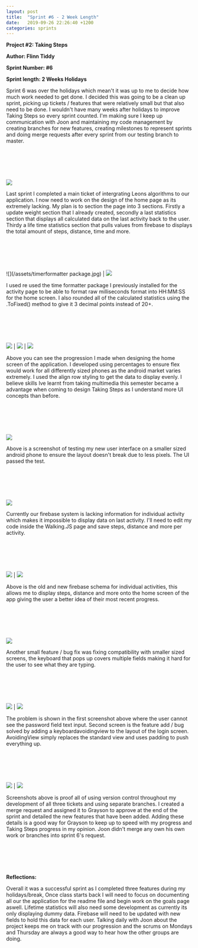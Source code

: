 ```yaml
---
layout: post
title:  "Sprint #6 - 2 Week Length"
date:   2019-09-26 22:26:40 +1200
categories: sprints
---
```


**Project #2: Taking Steps**

**Author: Flinn Tiddy**

**Sprint Number: #6**

**Sprint length: 2 Weeks Holidays**

Sprint 6 was over the holidays which mean't it was up to me to decide how much work needed to get done. I decided this was going to be a clean up sprint, picking up tickets / features that were relatively small but 
that also need to be done. I wouldn't have many weeks after holidays to improve Taking Steps so every sprint counted. I'm making sure I keep up communication with Joon and maintaining my code management by creating branches for new features, creating milestones to represent sprints and doing merge requests after every sprint from our testing branch to master.

<br/><br/>
<br/><br/>

![](/assets/feature27.jpg)

Last sprint I completed a main ticket of intergrating Leons algorithms to our application. I now need to work on the design of the home page as its extremely lacking. My plan is to section the page into 3 sections. Firstly a update weight section that I already created, secondly a last statistics section that displays all calculated data on the last activity back to the user. Thirdy a life time statistics section that pulls values from firebase to displays the total amount of steps, distance, time and more.

<br/><br/>
<br/><br/>

![](/assets/timerformatter package.jpg) | ![](/assets/rounding.jpg)

I used re used the time formatter package I previously installed for the activity page to be able to format raw milliseconds format into HH:MM:SS for the home screen. I also rounded all of the calculated statistics using the .ToFixed() method to give it 3 decimal points instead of 20+.

<br/><br/>
<br/><br/>


![](/assets/before.jpg) | ![](/assets/progress.jpg) | ![](/assets/realdata.jpg)

Above you can see the progression I made when designing the home screen of the application. I developed using percentages to ensure flex would work for all differently sized phones as the android market varies extremely. 
I used the align row styling to get the data to display evenly. I believe skills Ive learnt from taking multimedia this semester became a advantage when coming to design Taking Steps as I understand more UI concepts than before.

<br/><br/>
<br/><br/>

![](/assets/testing.jpg)

Above is a screenshot of testing my new user interface on a smaller sized android phone to ensure the layout doesn't break due to less pixels. The UI passed the test.

<br/><br/>
<br/><br/>

![](/assets/feature30.jpg)

Currently our firebase system is lacking information for individual activity which makes it impossible to display data on last activity. I'll need to edit my code inside the Walking.JS page and save steps, distance and more per activity.

<br/><br/>
<br/><br/>

![](/assets/oldfire.jpg) | ![](/assets/newfire.jpg)

Above is the old and new firebase schema for individual activities, this allows me to display steps, distance and more onto the home screen of the app giving the user a better idea of their most recent progress.

<br/><br/>
<br/><br/>

![](/assets/feature28.jpg)

Another small feature / bug fix was fixing compatibility with smaller sized screens, the keyboard that pops up covers multiple fields making it hard for the user to see what they are typing.

<br/><br/>
<br/><br/>

![](/assets/beforeavoiding.jpg) | ![](/assets/afteravoiding.jpg)

The problem is shown in the first screenshot above where the user cannot see the password field text input. Second screen is the feature add / bug solved by adding a keyboardavoidingview to the layout of the login screen. 
AvoidingView simply replaces the standard view and uses padding to push everything up.


<br/><br/>
<br/><br/>

![](/assets/allticketcommits.jpg) | ![](/assets/megrequest.jpg)

Screenshots above is proof all of using version control throughout my development of all three tickets and using separate branches. I created a merge request and assigned it to Grayson to approve at the end of the sprint and detailed the new features that have been added. Adding these details is a good way for Grayson to keep up to speed with my progress and Taking Steps progress in my opinion. Joon didn't merge any own his own work or branches into sprint 6's request.

<br/><br/>
<br/><br/>

**Reflections:**

Overall it was a successful sprint as I completed three features during my holidays/break, Once class starts back I will need to focus on documenting all our the application for the readme file and begin work on the goals page aswell. Lifetime statistics will also need some development as currently its only displaying dummy data. Firebase will need to be updated with new fields to hold this data for each user. Talking daily with Joon about the project keeps me on track with our progression and the scrums on Mondays and Thursday are always a good way to hear how the other groups are doing.
